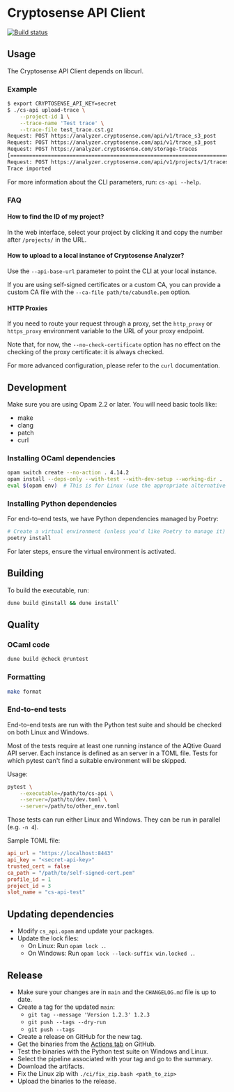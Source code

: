 # Cryptosense API Client

[![Build status][github_status_badge]][github_actions_main]

## Usage

The Cryptosense API Client depends on libcurl.

### Example

```bash
$ export CRYPTOSENSE_API_KEY=secret
$ ./cs-api upload-trace \
    --project-id 1 \
    --trace-name 'Test trace' \
    --trace-file test_trace.cst.gz
Request: POST https://analyzer.cryptosense.com/api/v1/trace_s3_post
Request: POST https://analyzer.cryptosense.com/api/v1/trace_s3_post
Request: POST https://analyzer.cryptosense.com/storage-traces
[=====================================================================================] 100.00%
Request: POST https://analyzer.cryptosense.com/api/v1/projects/1/traces
Trace imported
```

For more information about the CLI parameters, run: `cs-api --help`.

### FAQ

#### How to find the ID of my project?

In the web interface, select your project by clicking it and copy the number after
`/projects/` in the URL.

#### How to upload to a local instance of Cryptosense Analyzer?

Use the `--api-base-url` parameter to point the CLI at your local instance.

If you are using self-signed certificates or a custom CA, you can provide a custom CA file
with the `--ca-file path/to/cabundle.pem` option.

#### HTTP Proxies

If you need to route your request through a proxy, set the `http_proxy` or `https_proxy`
environment variable to the URL of your proxy endpoint.

Note that, for now, the `--no-check-certificate` option has no effect on the checking of
the proxy certificate: it is always checked.

For more advanced configuration, please refer to the `curl` documentation.

## Development

Make sure you are using Opam 2.2 or later. You will need basic
tools like:

- make
- clang
- patch
- curl

### Installing OCaml dependencies

```bash
opam switch create --no-action . 4.14.2
opam install --deps-only --with-test --with-dev-setup --working-dir .
eval $(opam env)  # This is for Linux (use the appropriate alternative on Windows).
```

### Installing Python dependencies

For end-to-end tests, we have Python dependencies managed by Poetry:

```bash
# Create a virtual environment (unless you'd like Poetry to manage it)
poetry install
```

For later steps, ensure the virtual environment is activated.

## Building

To build the executable, run:

```bash
dune build @install && dune install`
```

## Quality

### OCaml code

```bash
dune build @check @runtest
```

### Formatting

```bash
make format
```

### End-to-end tests

End-to-end tests are run with the Python test suite and should be checked on both Linux
and Windows.

Most of the tests require at least one running instance of the AQtive Guard API server.
Each instance is defined as an server in a TOML file. Tests for which pytest can't find a
suitable environment will be skipped.

Usage:

```bash
pytest \
    --executable=/path/to/cs-api \
    --server=/path/to/dev.toml \
    --server=/path/to/other_env.toml
```

Those tests can run either Linux and Windows. They can be run in parallel (e.g. `-n 4`).

Sample TOML file:

```toml
api_url = "https://localhost:8443"
api_key = "<secret-api-key>"
trusted_cert = false
ca_path = "/path/to/self-signed-cert.pem"
profile_id = 1
project_id = 3
slot_name = "cs-api-test"
```

## Updating dependencies

- Modify `cs_api.opam` and update your packages.
- Update the lock files:
  - On Linux: Run `opam lock .`.
  - On Windows: Run `opam lock --lock-suffix win.locked .`.

## Release

- Make sure your changes are in `main` and the `CHANGELOG.md` file is up to date.
- Create a tag for the updated `main`:
  - `git tag --message 'Version 1.2.3' 1.2.3`
  - `git push --tags --dry-run`
  - `git push --tags`
- Create a release on GitHub for the new tag.
- Get the binaries from the [Actions tab][github_actions] on GitHub.
- Test the binaries with the Python test suite on Windows and Linux.
- Select the pipeline associated with your tag and go to the summary.
- Download the artifacts.
- Fix the Linux zip with `./ci/fix_zip.bash <path_to_zip>`
- Upload the binaries to the release.

[github_actions]: https://github.com/cryptosense/api-client/actions
[github_actions_main]: https://github.com/cryptosense/api-client/actions?query=branch%3Amain
[github_status_badge]: https://github.com/cryptosense/api-client/actions/workflows/main.yml/badge.svg?branch=main
